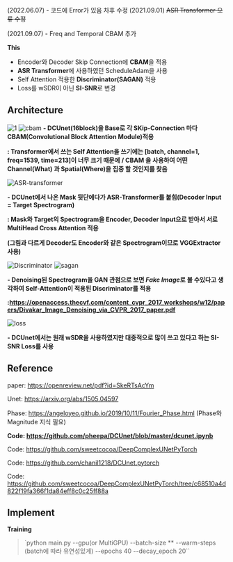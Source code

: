 (2022.06.07) - 코드에 Error가 있음 차후 수정
(2021.09.01) ~~ASR Transformer  오류 수정~~

(2021.09.07) - Freq and Temporal CBAM 추가

**This**
- Encoder와 Decoder Skip Connection에 **CBAM**을 적용
- **ASR Transformer**에 사용하였던 ScheduleAdam을 사용
- Self Attention 적용한 **Discriminator(SAGAN)** 적용
- Loss를 wSDR이 아닌 **SI-SNR**로 변경


## Architecture

![1](https://user-images.githubusercontent.com/76771847/127819187-c25d1db2-0504-4c60-a0e8-2422d658e3d6.png)
![cbam](https://user-images.githubusercontent.com/76771847/131243269-834125a7-5088-455d-8380-b4c8a385570f.png)
**- DCUnet(16block)을 Base로 각 SKip-Connection 마다 CBAM(Convolutional Block Attention Module)적용**

**: Transformer에서 쓰는 Self Attention을 쓰기에는 [batch, channel=1, freq=1539, time=213]이 너무 크기 때문에 / CBAM
을 사용하여 어떤 Channel(What) 과 Spatial(Where)을 집중 할 것인지를 찾음**


![ASR-transformer](https://user-images.githubusercontent.com/76771847/131243336-3a50a027-1a40-446b-a2b5-19f95c7104c0.png)

**- DCUnet에서 나온 Mask 뒷단에다가 ASR-Transformer를 붙힘(Decoder Input = Target Spectrogram)**

**: Mask와 Target의 Spectrogram을 Encoder, Decoder Input으로 받아서 서로 MultiHead Cross Attention 적용**

**(그림과 다르게 Decoder도 Encoder와 같은 Spectrogram이므로 VGGExtractor 사용)**


![Discriminator](https://user-images.githubusercontent.com/76771847/131243460-48f69bbd-2bb9-4155-9336-bc7e2ba34fbc.png)
![sagan](https://user-images.githubusercontent.com/76771847/131243461-05a65c12-7701-47fe-8b7a-ef40484a9f9c.png)

**- Denoising된 Spectrogram을 GAN 관점으로 보면 *Fake Image*로 볼 수있다고
생각하여 Self-Attention이 적용된 Discriminator를 적용**

**:https://openaccess.thecvf.com/content_cvpr_2017_workshops/w12/papers/Divakar_Image_Denoising_via_CVPR_2017_paper.pdf**


![loss](https://user-images.githubusercontent.com/76771847/129316595-bad11735-78e6-45e1-8fa5-fe67e422423f.png)

**- DCUnet에서는 원래 wSDR을 사용하였지만 대중적으로 많이 쓰고 있다고 하는 SI-SNR
Loss를 사용**

## Reference

paper: https://openreview.net/pdf?id=SkeRTsAcYm

Unet: https://arxiv.org/abs/1505.04597

Phase: https://angeloyeo.github.io/2019/10/11/Fourier_Phase.html
(Phase와 Magnitude 지식 필요)

**Code: https://github.com/pheepa/DCUnet/blob/master/dcunet.ipynb**

Code: https://github.com/sweetcocoa/DeepComplexUNetPyTorch

Code: https://github.com/chanil1218/DCUnet.pytorch

Code: https://github.com/sweetcocoa/DeepComplexUNetPyTorch/tree/c68510a4d822f19fa366f1da84eff8c0c25ff88a

## Implement

**Training**

> `python main.py --gpu(or MultiGPU) --batch-size ** --warm-steps (batch에 따라 유연성있게) --epochs 40
> --decay_epoch 20``

